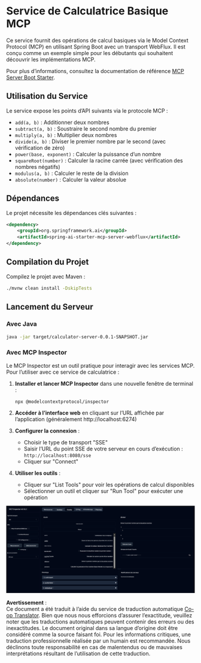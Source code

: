 <!--
CO_OP_TRANSLATOR_METADATA:
{
  "original_hash": "ed9cab32cc67c12d8969b407aa47100a",
  "translation_date": "2025-07-13T17:51:34+00:00",
  "source_file": "03-GettingStarted/01-first-server/solution/java/README.md",
  "language_code": "fr"
}
-->
# Service de Calculatrice Basique MCP

Ce service fournit des opérations de calcul basiques via le Model Context Protocol (MCP) en utilisant Spring Boot avec un transport WebFlux. Il est conçu comme un exemple simple pour les débutants qui souhaitent découvrir les implémentations MCP.

Pour plus d’informations, consultez la documentation de référence [MCP Server Boot Starter](https://docs.spring.io/spring-ai/reference/api/mcp/mcp-server-boot-starter-docs.html).


## Utilisation du Service

Le service expose les points d’API suivants via le protocole MCP :

- `add(a, b)` : Additionner deux nombres
- `subtract(a, b)` : Soustraire le second nombre du premier
- `multiply(a, b)` : Multiplier deux nombres
- `divide(a, b)` : Diviser le premier nombre par le second (avec vérification de zéro)
- `power(base, exponent)` : Calculer la puissance d’un nombre
- `squareRoot(number)` : Calculer la racine carrée (avec vérification des nombres négatifs)
- `modulus(a, b)` : Calculer le reste de la division
- `absolute(number)` : Calculer la valeur absolue

## Dépendances

Le projet nécessite les dépendances clés suivantes :

```xml
<dependency>
    <groupId>org.springframework.ai</groupId>
    <artifactId>spring-ai-starter-mcp-server-webflux</artifactId>
</dependency>
```

## Compilation du Projet

Compilez le projet avec Maven :
```bash
./mvnw clean install -DskipTests
```

## Lancement du Serveur

### Avec Java

```bash
java -jar target/calculator-server-0.0.1-SNAPSHOT.jar
```

### Avec MCP Inspector

Le MCP Inspector est un outil pratique pour interagir avec les services MCP. Pour l’utiliser avec ce service de calculatrice :

1. **Installer et lancer MCP Inspector** dans une nouvelle fenêtre de terminal :  
   ```bash
   npx @modelcontextprotocol/inspector
   ```

2. **Accéder à l’interface web** en cliquant sur l’URL affichée par l’application (généralement http://localhost:6274)

3. **Configurer la connexion** :  
   - Choisir le type de transport "SSE"  
   - Saisir l’URL du point SSE de votre serveur en cours d’exécution : `http://localhost:8080/sse`  
   - Cliquer sur "Connect"

4. **Utiliser les outils** :  
   - Cliquer sur "List Tools" pour voir les opérations de calcul disponibles  
   - Sélectionner un outil et cliquer sur "Run Tool" pour exécuter une opération

![Capture d’écran MCP Inspector](../../../../../../translated_images/tool.40e180a7b0d0fe2067cf96435532b01f63f7f8619d6b0132355a04b426b669ac.fr.png)

**Avertissement** :  
Ce document a été traduit à l’aide du service de traduction automatique [Co-op Translator](https://github.com/Azure/co-op-translator). Bien que nous nous efforcions d’assurer l’exactitude, veuillez noter que les traductions automatiques peuvent contenir des erreurs ou des inexactitudes. Le document original dans sa langue d’origine doit être considéré comme la source faisant foi. Pour les informations critiques, une traduction professionnelle réalisée par un humain est recommandée. Nous déclinons toute responsabilité en cas de malentendus ou de mauvaises interprétations résultant de l’utilisation de cette traduction.